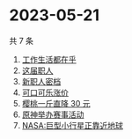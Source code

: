 # 2023-05-21

共 7 条

<!-- BEGIN ZHIHUSEARCH -->
<!-- 最后更新时间 Sun May 21 2023 06:10:06 GMT+0800 (China Standard Time) -->
1. [工作生活都在乎 ](https://www.zhihu.com/search?q=工作生活都在乎%20)
1. [这届职人 ](https://www.zhihu.com/search?q=这届职人%20)
1. [新职人密档](https://www.zhihu.com/search?q=新职人密档)
1. [可口可乐涨价](https://www.zhihu.com/search?q=可口可乐涨价)
1. [樱桃一斤直降 30 元](https://www.zhihu.com/search?q=樱桃一斤直降%2030%20元)
1. [原神举办赛事活动](https://www.zhihu.com/search?q=原神举办赛事活动)
1. [NASA:巨型小行星正靠近地球](https://www.zhihu.com/search?q=NASA:巨型小行星正靠近地球)
<!-- END ZHIHUSEARCH -->
